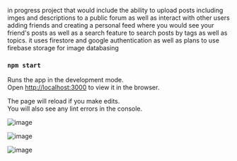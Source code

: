 in progress project that would include the ability to upload posts including imges and descriptions to a public forum as well as interact with other users adding friends and creating a personal feed where you would see your friend's posts as well as a search feature to search posts by tags as well as topics. it uses firestore and google authentication as well as plans to use firebase storage for image databasing


### `npm start`

Runs the app in the development mode.\
Open [http://localhost:3000](http://localhost:3000) to view it in the browser.

The page will reload if you make edits.\
You will also see any lint errors in the console.

![image](https://user-images.githubusercontent.com/61161816/125343716-3f3c6480-e30b-11eb-8f51-8dc5181b4f58.png)

![image](https://user-images.githubusercontent.com/61161816/125345413-5d0ac900-e30d-11eb-8986-5696181a54cc.png)

![image](https://user-images.githubusercontent.com/61161816/125345434-64ca6d80-e30d-11eb-9301-012f0c996968.png)
